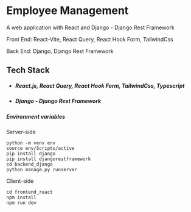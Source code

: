# Employee Management

A web application with React and Django - Django Rest Framework

Front End: React-Vite, React Query, React Hook Form, TailwindCss

Back End: Django, Django Rest Framework


## Tech Stack

- ##### React.js, React Query, React Hook Form, TailwindCss, Typescript
- ##### Django - Django Rest Framework



##### Environment variables

Server-side

```
python -m venv env
source env/Scripts/active
pip install django
pip install djangorestframework
cd backend_django
python manage.py runserver
```

Client-side

```
cd frontend_react
npm install
npm run dev
```
